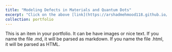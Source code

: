 ```yaml
---
title: "Modeling Defects in Materials and Quantum Dots"
excerpt: "Click on the above [link](https://arshadmehmood118.github.io/portfolio/portfolio-2/) to read about it. <br/><br/><img src='/images/Defects.png'>"
collection: portfolio
---
```


This is an item in your portfolio. It can be have images or nice text. If you name the file .md, it will be parsed as markdown. If you name the file .html, it will be parsed as HTML.
